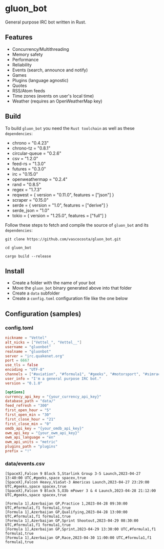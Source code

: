 # gluon_bot

General purpose IRC bot written in Rust.

## Features

* Concurrency/Multithreading
* Memory safety
* Performance
* Reliability
* Events (search, announce and notify)
* Games
* Plugins (language agnostic)
* Quotes
* RSS/Atom feeds
* Time zones (events on user's local time)
* Weather (requires an OpenWeatherMap key)

## Build

To build `gluon_bot` you need the `Rust toolchain` as well as these `dependencies`:

* chrono = "0.4.23"
* chrono-tz = "0.8.1"
* circular-queue = "0.2.6"
* csv = "1.2.0"
* feed-rs = "1.3.0"
* futures = "0.3.0"
* irc = "0.15.0"
* openweathermap = "0.2.4"
* rand = "0.8.5"
* regex = "1.7.3"
* reqwest = { version = "0.11.0", features = ["json"] }
* scraper = "0.15.0"
* serde = { version = "1.0", features = ["derive"] }
* serde_json = "1.0"
* tokio = { version = "1.25.0", features = ["full"] }

Follow these steps to fetch and compile the source of `gluon_bot` and its `dependencies`:

```
git clone https://github.com/vascocosta/gluon_bot.git

cd gluon_bot

cargo build --release
```

## Install

* Create a folder with the name of your bot
* Move the `gluon_bot` binary generated above into that folder
* Create a `data` subfolder
* Create a `config.toml` configuration file like the one below

## Configuration (samples)

### config.toml

```toml
nickname = "Vettel"
alt_nicks = ["Vettel_", "Vettel__"]
username = "gluonbot"
realname = "gluonbot"
server = "irc.quakenet.org"
port = 6667
use_tls = false
encoding = "UTF-8"
channels = ["#aviation", "#formula1", "#geeks", "#motorsport", "#simracing"]
user_info = "I'm a general purpose IRC bot."
version = "0.1.0"

[options]
currency_api_key = "{your_currency_api_key}"
database_path = "data/"
feed_refresh = "300"
first_open_hour = "5"
first_open_min = "30"
first_close_hour = "21"
first_close_min = "0"
omdb_api_key = "{your_omdb_api_key}"
owm_api_key = "{your_owm_api_key}"
owm_api_language = "en"
owm_api_units = "metric"
plugins_path = "plugins"
prefix = "!"
```

### data/events.csv

```csv
[SpaceX],Falcon 9 Block 5,Starlink Group 3-5 Launch,2023-04-27 13:40:00 UTC,#geeks,space spacex,true
[SpaceX],Falcon Heavy,ViaSat-3 Americas Launch,2023-04-27 23:29:00 UTC,#geeks,space spacex,true
[SpaceX],Falcon 9 Block 5,O3b mPower 3 & 4 Launch,2023-04-28 21:12:00 UTC,#geeks,space spacex,true

[Formula 1],Azerbaijan GP,Practice 1,2023-04-28 09:30:00 UTC,#formula1,f1 formula1,true
[Formula 1],Azerbaijan GP,Qualifying,2023-04-28 13:00:00 UTC,#formula1,f1 formula1,true
[Formula 1],Azerbaijan GP,Sprint Shootout,2023-04-29 08:30:00 UTC,#formula1,f1 formula1,true
[Formula 1],Azerbaijan GP,Sprint,2023-04-29 13:30:00 UTC,#formula1,f1 formula1,true
[Formula 1],Azerbaijan GP,Race,2023-04-30 11:00:00 UTC,#formula1,f1 formula1,true
```
